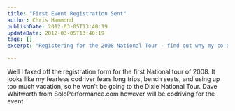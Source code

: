 ```yaml
---
title: "First Event Registration Sent"
author: Chris Hammond
publishDate: 2012-03-05T13:40:19
updateDate: 2012-03-05T13:40:19
tags: []
excerpt: "Registering for the 2008 National Tour - find out why my co-driver is skipping his Dixie National Tour and who'll be replacing him."

---
```

<p>Well I faxed off the registration form for the first National tour of 2008. It looks like my fearless codriver fears long trips, bench seats, and using up too much vacation, so he won't be going to the Dixie National Tour. Dave Whitworth from SoloPerformance.com however will be codriving for the event.</p>


